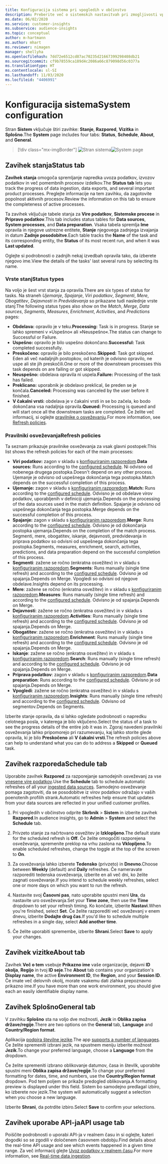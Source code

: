 ```yaml
---
title: Konfiguracija sistema pri vpogledih v občinstvo
description: Preberite več o sistemskih nastavitvah pri zmogljivosti vpogledov v občinstvo Dynamics 365 Customer Insights.
ms.date: 06/02/2020
ms.service: customer-insights
ms.subservice: audience-insights
ms.topic: conceptual
author: m-hartmann
ms.author: mhart
ms.reviewer: nimagen
manager: shellyha
ms.openlocfilehash: 7dd72e6512cd87ac70235d21667399298408db21
ms.sourcegitcommit: cf9b78559ca189d4c2086a66c879098d56c0377a
ms.translationtype: HT
ms.contentlocale: sl-SI
ms.lasthandoff: 11/03/2020
ms.locfileid: "4406991"
---
```

# <a name="system-configuration"></a><span data-ttu-id="77a62-103">Konfiguracija sistema</span><span class="sxs-lookup"><span data-stu-id="77a62-103">System configuration</span></span>

<span data-ttu-id="77a62-104">Stran **Sistem** vključuje štiri zavihke: **Stanje**, **Razpored**, **Vizitka** in **Splošno**.</span><span class="sxs-lookup"><span data-stu-id="77a62-104">The **System** page includes four tabs: **Status**, **Schedule**, **About**, and **General**.</span></span>

> [!div class="mx-imgBorder"]
> <span data-ttu-id="77a62-105">![Stran sistema](media/system-tabs.png "Stran sistema")</span><span class="sxs-lookup"><span data-stu-id="77a62-105">![System page](media/system-tabs.png "System page")</span></span>

## <a name="status-tab"></a><span data-ttu-id="77a62-106">Zavihek stanja</span><span class="sxs-lookup"><span data-stu-id="77a62-106">Status tab</span></span>

<span data-ttu-id="77a62-107">**Zavihek stanja** omogoča spremljanje napredka uvoza podatkov, izvozov podatkov in več pomembnih procesov izdelkov.</span><span class="sxs-lookup"><span data-stu-id="77a62-107">The **Status tab** lets you track the progress of data ingestion, data exports, and several important product processes.</span></span> <span data-ttu-id="77a62-108">Preglejte informacije na tem zavihku, da zagotovite popolnost aktivnih procesov.</span><span class="sxs-lookup"><span data-stu-id="77a62-108">Review the information on this tab to ensure the completeness of active processes.</span></span>

<span data-ttu-id="77a62-109">Ta zavihek vključuje tabele stanja za **Vire podatkov**, **Sistemske procese** in **Pripravo podatkov**.</span><span class="sxs-lookup"><span data-stu-id="77a62-109">This tab includes status tables for **Data sources**, **System processes**, and **Data preparation**.</span></span> <span data-ttu-id="77a62-110">Vsaka tabela spremlja **Ime** opravila in njegove ustrezne entitete, **Stanje** njegovega zadnjega izvajanja in datum **Zadnje posodobitve**.</span><span class="sxs-lookup"><span data-stu-id="77a62-110">Each table tracks the **Name** of the task and its corresponding entity, the **Status** of its most recent run, and when it was **Last updated**.</span></span>

<span data-ttu-id="77a62-111">Oglejte si podrobnosti o zadnjih nekaj izvedbah opravila tako, da izberete njegovo ime.</span><span class="sxs-lookup"><span data-stu-id="77a62-111">View the details of the tasks' last several runs by selecting its name.</span></span>

### <a name="status-types"></a><span data-ttu-id="77a62-112">Vrste stanj</span><span class="sxs-lookup"><span data-stu-id="77a62-112">Status types</span></span>

<span data-ttu-id="77a62-113">Na voljo je šest vrst stanja za opravila.</span><span class="sxs-lookup"><span data-stu-id="77a62-113">There are six types of status for tasks.</span></span> <span data-ttu-id="77a62-114">Na straneh *Ujemanje*, *Spajanje*, *Viri podatkov*, *Segmenti*, *Mere*, *Obogatitev*, *Dejavnosti* in *Predvidevanja* so prikazane tudi naslednje vrste stanj:</span><span class="sxs-lookup"><span data-stu-id="77a62-114">The following status types also show on the *Match*, *Merge*, *Data sources*, *Segments*, *Measures*, *Enrichment*, *Activities*, and *Predictions* pages:</span></span>

- <span data-ttu-id="77a62-115">**Obdelava:** opravilo je v teku.</span><span class="sxs-lookup"><span data-stu-id="77a62-115">**Processing:** Task is in progress.</span></span> <span data-ttu-id="77a62-116">Stanje se lahko spremeni v »Uspešno« ali »Neuspešno«.</span><span class="sxs-lookup"><span data-stu-id="77a62-116">The status can change to Successful or Failure.</span></span>
- <span data-ttu-id="77a62-117">**Uspešno:** opravilo je bilo uspešno dokončano.</span><span class="sxs-lookup"><span data-stu-id="77a62-117">**Successful:** Task completed successfully.</span></span>
- <span data-ttu-id="77a62-118">**Preskočeno:** opravilo je bilo preskočeno.</span><span class="sxs-lookup"><span data-stu-id="77a62-118">**Skipped:** Task got skipped.</span></span> <span data-ttu-id="77a62-119">Eden ali več nadaljnjih postopkov, od katerih je odvisno opravilo, ne uspe ali ste jih preskočili.</span><span class="sxs-lookup"><span data-stu-id="77a62-119">One or more of the downstream processes this task depends on are failing or got skipped.</span></span>
- <span data-ttu-id="77a62-120">**Neuspešno:** obdelava opravila ni uspela.</span><span class="sxs-lookup"><span data-stu-id="77a62-120">**Failure:** Processing  of the task has failed.</span></span>
- <span data-ttu-id="77a62-121">**Preklicano:** uporabnik je obdelavo preklical, še preden se je končala.</span><span class="sxs-lookup"><span data-stu-id="77a62-121">**Canceled:** Processing was canceled by the user before it finished.</span></span>
- <span data-ttu-id="77a62-122">**V čakalni vrsti:** obdelava je v čakalni vrsti in se bo začela, ko bodo dokončana vsa nadaljnja opravila.</span><span class="sxs-lookup"><span data-stu-id="77a62-122">**Queued:** Processing is queued and will start once all the downstream tasks are completed.</span></span> <span data-ttu-id="77a62-123">Če želite več informacij, si oglejte [pravilnike o osveževanju](#refresh-policies).</span><span class="sxs-lookup"><span data-stu-id="77a62-123">For more information, see [Refresh policies](#refresh-policies).</span></span>

### <a name="refresh-policies"></a><span data-ttu-id="77a62-124">Pravilniki osveževanja</span><span class="sxs-lookup"><span data-stu-id="77a62-124">Refresh policies</span></span>

<span data-ttu-id="77a62-125">Ta seznam prikazuje pravilnike osveževanja za vsak glavni postopek:</span><span class="sxs-lookup"><span data-stu-id="77a62-125">This list shows the refresh policies for each of the main processes:</span></span>

- <span data-ttu-id="77a62-126">**Viri podatkov:** zagon v skladu s [konfiguriranim razporedom](#schedule-tab).</span><span class="sxs-lookup"><span data-stu-id="77a62-126">**Data sources:** Runs according to the [configured schedule](#schedule-tab).</span></span> <span data-ttu-id="77a62-127">Ni odvisno od nobenega drugega postopka.</span><span class="sxs-lookup"><span data-stu-id="77a62-127">Doesn't depend on any other process.</span></span> <span data-ttu-id="77a62-128">Ujemanje je odvisno od uspešnega dokončanja tega postopka.</span><span class="sxs-lookup"><span data-stu-id="77a62-128">Match depends on the successful completion of this process.</span></span>
- <span data-ttu-id="77a62-129">**Ujemanje:** zagon v skladu s [konfiguriranim razporedom](#schedule-tab).</span><span class="sxs-lookup"><span data-stu-id="77a62-129">**Match:** Runs according to the [configured schedule](#schedule-tab).</span></span> <span data-ttu-id="77a62-130">Odvisno je od obdelave virov podatkov, uporabljenih v definiciji ujemanja.</span><span class="sxs-lookup"><span data-stu-id="77a62-130">Depends on the processing of the data sources used in the match definition.</span></span> <span data-ttu-id="77a62-131">Spajanje je odvisno od uspešnega dokončanja tega postopka.</span><span class="sxs-lookup"><span data-stu-id="77a62-131">Merge depends on the successful completion of this process.</span></span>
- <span data-ttu-id="77a62-132">**Spajanje:** zagon v skladu s [konfiguriranim razporedom](#schedule-tab).</span><span class="sxs-lookup"><span data-stu-id="77a62-132">**Merge**: Runs according to the [configured schedule](#schedule-tab).</span></span> <span data-ttu-id="77a62-133">Odvisno je od dokončanja postopka ujemanja.</span><span class="sxs-lookup"><span data-stu-id="77a62-133">Depends on the completion of the match process.</span></span> <span data-ttu-id="77a62-134">Segmenti, mere, obogatitev, iskanje, dejavnosti, predvidevanja in priprava podatkov so odvisni od uspešnega dokončanja tega postopka.</span><span class="sxs-lookup"><span data-stu-id="77a62-134">Segments, measures, enrichment, search, activities, predictions, and data preparation depend on the successful completion of this process.</span></span>
- <span data-ttu-id="77a62-135">**Segmenti**: zažene se ročno (enkratna osvežitev) in v skladu s [konfiguriranim razporedom](#schedule-tab).</span><span class="sxs-lookup"><span data-stu-id="77a62-135">**Segments**: Runs manually (single time refresh) and according to the [configured schedule](#schedule-tab).</span></span> <span data-ttu-id="77a62-136">Odvisno je od spajanja.</span><span class="sxs-lookup"><span data-stu-id="77a62-136">Depends on Merge.</span></span> <span data-ttu-id="77a62-137">Vpogledi so odvisni od njegove obdelave.</span><span class="sxs-lookup"><span data-stu-id="77a62-137">Insights depend on its processing.</span></span>
- <span data-ttu-id="77a62-138">**Mere**: zažene se ročno (enkratna osvežitev) in v skladu s [konfiguriranim razporedom](#schedule-tab).</span><span class="sxs-lookup"><span data-stu-id="77a62-138">**Measures**: Runs manually (single time refresh) and according to the [configured schedule](#schedule-tab).</span></span> <span data-ttu-id="77a62-139">Odvisno je od spajanja.</span><span class="sxs-lookup"><span data-stu-id="77a62-139">Depends on Merge.</span></span>
- <span data-ttu-id="77a62-140">**Dejavnosti**: zažene se ročno (enkratna osvežitev) in v skladu s [konfiguriranim razporedom](#schedule-tab).</span><span class="sxs-lookup"><span data-stu-id="77a62-140">**Activities**: Runs manually (single time refresh) and according to the [configured schedule](#schedule-tab).</span></span> <span data-ttu-id="77a62-141">Odvisno je od spajanja.</span><span class="sxs-lookup"><span data-stu-id="77a62-141">Depends on Merge.</span></span>
- <span data-ttu-id="77a62-142">**Obogatitev**: zažene se ročno (enkratna osvežitev) in v skladu s [konfiguriranim razporedom](#schedule-tab).</span><span class="sxs-lookup"><span data-stu-id="77a62-142">**Enrichment**: Runs manually (single time refresh) and according to the [configured schedule](#schedule-tab).</span></span> <span data-ttu-id="77a62-143">Odvisno je od spajanja.</span><span class="sxs-lookup"><span data-stu-id="77a62-143">Depends on Merge.</span></span>
- <span data-ttu-id="77a62-144">**Iskanje**: zažene se ročno (enkratna osvežitev) in v skladu s [konfiguriranim razporedom](#schedule-tab).</span><span class="sxs-lookup"><span data-stu-id="77a62-144">**Search**: Runs manually (single time refresh) and according to the [configured schedule](#schedule-tab).</span></span> <span data-ttu-id="77a62-145">Odvisno je od spajanja.</span><span class="sxs-lookup"><span data-stu-id="77a62-145">Depends on Merge.</span></span>
- <span data-ttu-id="77a62-146">**Priprava podatkov**: zagon v skladu s [konfiguriranim razporedom](#schedule-tab).</span><span class="sxs-lookup"><span data-stu-id="77a62-146">**Data preparation**: Runs according to the [configured schedule](#schedule-tab).</span></span> <span data-ttu-id="77a62-147">Odvisno je od spajanja.</span><span class="sxs-lookup"><span data-stu-id="77a62-147">Depends on Merge.</span></span>
- <span data-ttu-id="77a62-148">**Vpogledi**: zažene se ročno (enkratna osvežitev) in v skladu s [konfiguriranim razporedom](#schedule-tab).</span><span class="sxs-lookup"><span data-stu-id="77a62-148">**Insights**: Runs manually (single time refresh) and according to the [configured schedule](#schedule-tab).</span></span> <span data-ttu-id="77a62-149">Odvisno od segmentov.</span><span class="sxs-lookup"><span data-stu-id="77a62-149">Depends on Segments.</span></span>

<span data-ttu-id="77a62-150">Izberite stanje opravila, da si lahko ogledate podrobnosti o napredku celotnega posla, v katerega je bilo vključeno.</span><span class="sxs-lookup"><span data-stu-id="77a62-150">Select the status of a task to see the progress details of the entire job it was in.</span></span> <span data-ttu-id="77a62-151">Zgoraj navedeni pravilniki osveževanja lahko pripomorejo pri razumevanju, kaj lahko storite glede opravila, ki je bilo **Preskočeno** ali **V čakalni vrsti**.</span><span class="sxs-lookup"><span data-stu-id="77a62-151">The refresh policies above can help to understand what you can do to address a **Skipped** or **Queued** task.</span></span>

## <a name="schedule-tab"></a><span data-ttu-id="77a62-152">Zavihek razporeda</span><span class="sxs-lookup"><span data-stu-id="77a62-152">Schedule tab</span></span>

<span data-ttu-id="77a62-153">Uporabite zavihek **Razpored** za razporejanje samodejnih osveževanj za vse [vnesene vire podatkov](data-sources.md).</span><span class="sxs-lookup"><span data-stu-id="77a62-153">Use the **Schedule** tab to schedule automatic refreshes of all your [ingested data sources](data-sources.md).</span></span> <span data-ttu-id="77a62-154">Samodejno osveževanje pomaga zagotoviti, da se posodobitve iz virov podatkov odražajo v vaših poenotenih profilih strank.</span><span class="sxs-lookup"><span data-stu-id="77a62-154">Automatic refreshes help ensure that updates from your data sources are reflected in your unified customer profiles.</span></span>

1. <span data-ttu-id="77a62-155">Pri vpogledih v občinstvo odprite **Skrbnik** > **Sistem** in izberite zavihek **Razpored**.</span><span class="sxs-lookup"><span data-stu-id="77a62-155">In audience insights, go to **Admin** > **System** and select the **Schedule** tab.</span></span>

2. <span data-ttu-id="77a62-156">Privzeto stanje za načrtovano osvežitev je **Izklopljeno**.</span><span class="sxs-lookup"><span data-stu-id="77a62-156">The default state for the scheduled refresh is **Off**.</span></span> <span data-ttu-id="77a62-157">Če želite omogočiti razporejena osveževanja, spremenite preklop na vrhu zaslona na **Vklopljeno**.</span><span class="sxs-lookup"><span data-stu-id="77a62-157">To enable scheduled refreshes, change the toggle at the top of the screen to **On**.</span></span>

3. <span data-ttu-id="77a62-158">Za osveževanja lahko izberete **Tedensko** (privzeto) in **Dnevno**.</span><span class="sxs-lookup"><span data-stu-id="77a62-158">Choose between **Weekly** (default) and **Daily** refreshes.</span></span> <span data-ttu-id="77a62-159">Če nameravate razporediti tedenska osveževanja, izberite en ali več dni, ko želite zagnati osveževanje.</span><span class="sxs-lookup"><span data-stu-id="77a62-159">If you intend to schedule weekly refreshes, select one or more days on which you want to run the refresh.</span></span>

4. <span data-ttu-id="77a62-160">Nastavite svoj **Časovni pas**, nato uporabite spustni meni **Ura**, da nastavite uro osveževanja.</span><span class="sxs-lookup"><span data-stu-id="77a62-160">Set your **Time zone**, then use the **Time** dropdown to set your refresh timing.</span></span> <span data-ttu-id="77a62-161">Ko končate, izberite **Nastavi**.</span><span class="sxs-lookup"><span data-stu-id="77a62-161">When you're finished, select **Set**.</span></span> <span data-ttu-id="77a62-162">Če želite razporediti več osveževanj v enem dnevu, izberite **Dodajte drug čas**.</span><span class="sxs-lookup"><span data-stu-id="77a62-162">If you'd like to schedule multiple refreshes in a single day, select **Add another time**.</span></span>

5. <span data-ttu-id="77a62-163">Če želite uporabiti spremembe, izberite **Shrani**.</span><span class="sxs-lookup"><span data-stu-id="77a62-163">Select **Save** to apply your changes.</span></span>

## <a name="about-tab"></a><span data-ttu-id="77a62-164">Zavihek vizitke</span><span class="sxs-lookup"><span data-stu-id="77a62-164">About tab</span></span>

<span data-ttu-id="77a62-165">Zavihek **Več o tem** vsebuje **Prikazno ime** vaše organizacije, dejavni **ID okolja**, **Regijo** in tvoj **ID seje**.</span><span class="sxs-lookup"><span data-stu-id="77a62-165">The **About** tab contains your organization's **Display name**, the active **Environment ID**, the **Region**, and your **Session ID**.</span></span> <span data-ttu-id="77a62-166">Če imate več delovnih okolij, morate vsakemu dati zlahka prepoznavno prikazno ime.</span><span class="sxs-lookup"><span data-stu-id="77a62-166">If you have more than one work environment, you should give each an easily identifiable display name.</span></span>

## <a name="general-tab"></a><span data-ttu-id="77a62-167">Zavihek Splošno</span><span class="sxs-lookup"><span data-stu-id="77a62-167">General tab</span></span>

<span data-ttu-id="77a62-168">V zavihku **Splošno** sta na voljo dve možnosti, **Jezik** in **Oblika zapisa države/regije**.</span><span class="sxs-lookup"><span data-stu-id="77a62-168">There are two options on the **General** tab, **Language** and **Country/Region format**.</span></span>

<span data-ttu-id="77a62-169">Aplikacija [podpira številne jezike](supported-languages.md).</span><span class="sxs-lookup"><span data-stu-id="77a62-169">The app [supports a number of languages](supported-languages.md).</span></span> <span data-ttu-id="77a62-170">Če želite spremeniti izbrani jezik, na spustnem meniju izberite možnost **Jezik**.</span><span class="sxs-lookup"><span data-stu-id="77a62-170">To change your preferred language, choose a **Language** from the dropdown.</span></span>

<span data-ttu-id="77a62-171">Če želite spremeniti izbrano oblikovanje datumov, časa in številk, uporabite spustni meni **Oblika zapisa države/regije**.</span><span class="sxs-lookup"><span data-stu-id="77a62-171">To change your preferred formatting for dates, time, and numbers, use the **Country/Region format** dropdown.</span></span> <span data-ttu-id="77a62-172">Pod tem poljem se prikaže predogled oblikovanja.</span><span class="sxs-lookup"><span data-stu-id="77a62-172">A formatting preview is displayed under this field.</span></span> <span data-ttu-id="77a62-173">Sistem bo samodejno predlagal izbiro, ko izberete nov jezik.</span><span class="sxs-lookup"><span data-stu-id="77a62-173">The system will automatically suggest a selection when you choose a new language.</span></span>

<span data-ttu-id="77a62-174">Izberite **Shrani**, da potrdite izbiro.</span><span class="sxs-lookup"><span data-stu-id="77a62-174">Select **Save** to confirm your selections.</span></span>

## <a name="api-usage-tab"></a><span data-ttu-id="77a62-175">Zavihek uporabe API-ja</span><span class="sxs-lookup"><span data-stu-id="77a62-175">API usage tab</span></span>

<span data-ttu-id="77a62-176">Poiščite podrobnosti o uporabi API-ja v realnem času in si oglejte, kateri dogodki so se zgodili v določenem časovnem obdobju.</span><span class="sxs-lookup"><span data-stu-id="77a62-176">Find details about the real-time API usage and see which events happened in a given time range.</span></span> <span data-ttu-id="77a62-177">Za več informacij glejte [Uvoz podatkov v realnem času](real-time-data-ingestion.md).</span><span class="sxs-lookup"><span data-stu-id="77a62-177">For more information, see [Real-time data ingestion](real-time-data-ingestion.md).</span></span>
